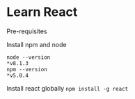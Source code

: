 # Learn React

Pre-requisites

Install npm and node

```
node --version
*v8.1.3
npm --version
*v5.0.4
```

Install react globally
`npm install -g react`

